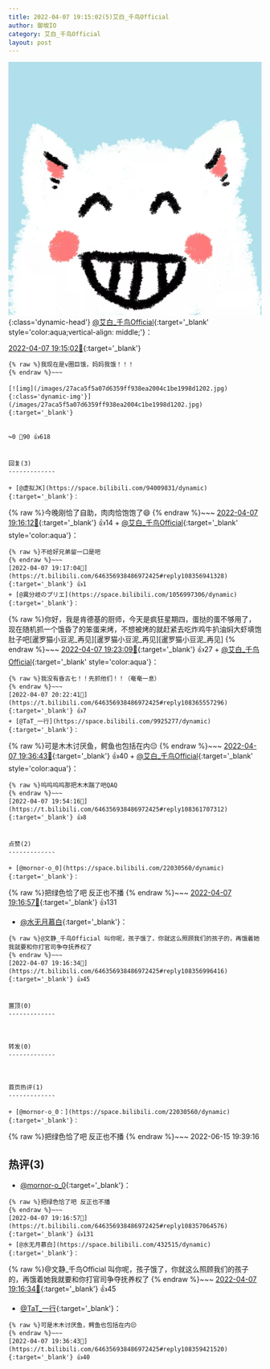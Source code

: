 ```yaml
---
title: 2022-04-07 19:15:02(5)艾白_千鸟Official
author: 御坂IO
category: 艾白_千鸟Official
layout: post
---
```


![img](/images/9ae8b9445fd0665cc014d9080156a45271be73c6.jpg){:class='dynamic-head'}
[@艾白_千鸟Official](https://space.bilibili.com/334537711/dynamic){:target='_blank' style='color:aqua;vertical-align: middle;'}：

[2022-04-07 19:15:02🔗](https://t.bilibili.com/646356938486972425){:target='_blank'}

~~~
{% raw %}我现在是v圈巨饿，妈妈我饿！！！
{% endraw %}~~~

[![img](/images/27aca5f5a07d6359ff938ea2004c1be1998d1202.jpg){:class='dynamic-img'}](/images/27aca5f5a07d6359ff938ea2004c1be1998d1202.jpg){:target='_blank'}


↪️0 💬90 👍618


回复(3)
-------------

+ [@虚拟JK](https://space.bilibili.com/94009831/dynamic){:target='_blank'}：
~~~
{% raw %}今晚刚恰了自助，肉肉恰饱饱了😄
{% endraw %}~~~
[2022-04-07 19:16:12🔗](https://t.bilibili.com/646356938486972425#reply108356874560){:target='_blank'} 👍14
    + [@艾白_千鸟Official](https://space.bilibili.com/334537711/dynamic){:target='_blank' style='color:aqua'}：
~~~
{% raw %}不给好兄弟留一口是吧
{% endraw %}~~~
[2022-04-07 19:17:04🔗](https://t.bilibili.com/646356938486972425#reply108356941328){:target='_blank'} 👍1
+ [@異分岐のプリエ](https://space.bilibili.com/1056997306/dynamic){:target='_blank'}：
~~~
{% raw %}你好，我是肯德基的厨师，今天是疯狂星期四，蛋挞的蛋不够用了，现在随机抓一个饿昏了的笨蛋来烤，不想被烤的就赶紧去吃炸鸡牛扒油焖大虾填饱肚子吧[暹罗猫小豆泥_再见][暹罗猫小豆泥_再见][暹罗猫小豆泥_再见]
{% endraw %}~~~
[2022-04-07 19:23:09🔗](https://t.bilibili.com/646356938486972425#reply108357808960){:target='_blank'} 👍27
    + [@艾白_千鸟Official](https://space.bilibili.com/334537711/dynamic){:target='_blank' style='color:aqua'}：
~~~
{% raw %}我没有昏古七！！先抓他们！！（奄奄一息）
{% endraw %}~~~
[2022-04-07 20:22:41🔗](https://t.bilibili.com/646356938486972425#reply108365557296){:target='_blank'} 👍7
+ [@TaT_一行](https://space.bilibili.com/9925277/dynamic){:target='_blank'}：
~~~
{% raw %}可是木木讨厌鱼，鳄鱼也包括在内😔
{% endraw %}~~~
[2022-04-07 19:36:43🔗](https://t.bilibili.com/646356938486972425#reply108359421520){:target='_blank'} 👍40
    + [@艾白_千鸟Official](https://space.bilibili.com/334537711/dynamic){:target='_blank' style='color:aqua'}：
~~~
{% raw %}呜呜呜呜那把木木踹了吧QAQ
{% endraw %}~~~
[2022-04-07 19:54:16🔗](https://t.bilibili.com/646356938486972425#reply108361707312){:target='_blank'} 👍8


点赞(2)
-------------

+ [@mornor-o_0](https://space.bilibili.com/22030560/dynamic){:target='_blank'}：
~~~
{% raw %}把绿色恰了吧 反正也不播
{% endraw %}~~~
[2022-04-07 19:16:57🔗](https://t.bilibili.com/646356938486972425#reply108357064576){:target='_blank'} 👍131
+ [@水无月慕白](https://space.bilibili.com/432515/dynamic){:target='_blank'}：
~~~
{% raw %}@文静_千鸟Official 叫你呢，孩子饿了，你就这么照顾我们的孩子的，再饿着她我就要和你打官司争夺抚养权了
{% endraw %}~~~
[2022-04-07 19:16:34🔗](https://t.bilibili.com/646356938486972425#reply108356996416){:target='_blank'} 👍45


置顶(0)
-------------



转发(0)
-------------



首页热评(1)
-------------

+ [@mornor-o_0：](https://space.bilibili.com/22030560/dynamic){:target='_blank'}：
~~~
{% raw %}把绿色恰了吧 反正也不播
{% endraw %}~~~
2022-06-15 19:39:16


热评(3)
-------------

+ [@mornor-o_0](https://space.bilibili.com/22030560/dynamic){:target='_blank'}：
~~~
{% raw %}把绿色恰了吧 反正也不播
{% endraw %}~~~
[2022-04-07 19:16:57🔗](https://t.bilibili.com/646356938486972425#reply108357064576){:target='_blank'} 👍131
+ [@水无月慕白](https://space.bilibili.com/432515/dynamic){:target='_blank'}：
~~~
{% raw %}@文静_千鸟Official 叫你呢，孩子饿了，你就这么照顾我们的孩子的，再饿着她我就要和你打官司争夺抚养权了
{% endraw %}~~~
[2022-04-07 19:16:34🔗](https://t.bilibili.com/646356938486972425#reply108356996416){:target='_blank'} 👍45
+ [@TaT_一行](https://space.bilibili.com/9925277/dynamic){:target='_blank'}：
~~~
{% raw %}可是木木讨厌鱼，鳄鱼也包括在内😔
{% endraw %}~~~
[2022-04-07 19:36:43🔗](https://t.bilibili.com/646356938486972425#reply108359421520){:target='_blank'} 👍40


